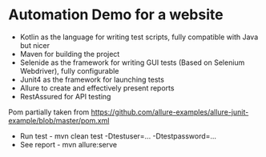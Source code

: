 # Automation Demo for a website


* Kotlin as the language for writing test scripts, fully compatible with Java but nicer
* Maven for building the project
* Selenide as the framework for writing GUI tests (Based on Selenium Webdriver), fully configurable
* Junit4 as the framework for launching tests
* Allure to create and effectively present reports
* RestAssured for API testing

Pom partially taken from https://github.com/allure-examples/allure-junit-example/blob/master/pom.xml

* Run test - mvn clean test -Dtestuser=... -Dtestpassword=...
* See report  - mvn allure:serve